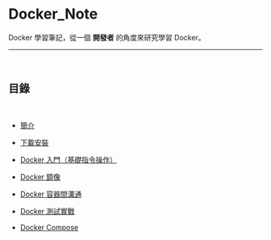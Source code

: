 # Docker_Note



Docker 學習筆記，從一個 __開發者__ 的角度來研究學習 Docker。

---

<br>


## 目錄

<br>

* [簡介](intro)

* [下載安裝](install)

* [Docker 入門（基礎指令操作）](gettingStarted)

* [Docker 鏡像](image)

* [Docker 容器間溝通](c2c)

* [Docker 測試實戰](docker_test_in_action)

* [Docker Compose](docker_compose)